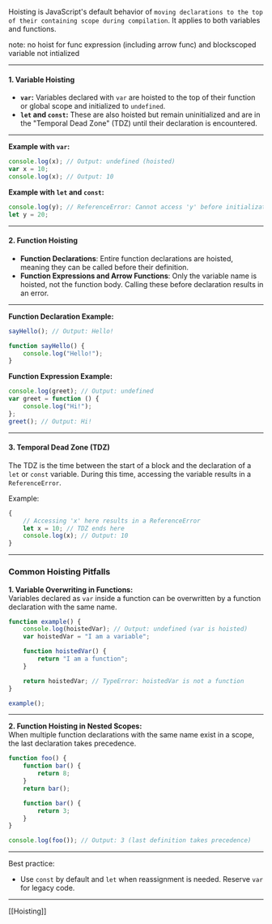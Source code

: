 

Hoisting is JavaScript's default behavior of `moving declarations to the top of their containing scope during compilation`. It applies to both variables and functions.

note: no hoist for  func expression (including arrow func) and blockscoped variable not intialized 

---

#### **1. Variable Hoisting**

- **`var`:** Variables declared with `var` are hoisted to the top of their function or global scope and initialized to `undefined`.
- **`let` and `const`:** These are also hoisted but remain uninitialized and are in the "Temporal Dead Zone" (TDZ) until their declaration is encountered.

---

**Example with `var`:**

```javascript
console.log(x); // Output: undefined (hoisted)
var x = 10;
console.log(x); // Output: 10
```

**Example with `let` and `const`:**

```javascript
console.log(y); // ReferenceError: Cannot access 'y' before initialization
let y = 20;
```

---

#### **2. Function Hoisting**

- **Function Declarations**: Entire function declarations are hoisted, meaning they can be called before their definition.
- **Function Expressions and Arrow Functions**: Only the variable name is hoisted, not the function body. Calling these before declaration results in an error.

---

**Function Declaration Example:**

```javascript
sayHello(); // Output: Hello!

function sayHello() {
    console.log("Hello!");
}
```

**Function Expression Example:**

```javascript
console.log(greet); // Output: undefined
var greet = function () {
    console.log("Hi!");
};
greet(); // Output: Hi!
```

---

#### **3. Temporal Dead Zone (TDZ)**

The TDZ is the time between the start of a block and the declaration of a `let` or `const` variable. During this time, accessing the variable results in a `ReferenceError`.

Example:

```javascript
{
    // Accessing 'x' here results in a ReferenceError
    let x = 10; // TDZ ends here
    console.log(x); // Output: 10
}
```

---

### **Common Hoisting Pitfalls**

**1. Variable Overwriting in Functions:**  
Variables declared as `var` inside a function can be overwritten by a function declaration with the same name.

```javascript
function example() {
    console.log(hoistedVar); // Output: undefined (var is hoisted)
    var hoistedVar = "I am a variable";

    function hoistedVar() {
        return "I am a function";
    }

    return hoistedVar; // TypeError: hoistedVar is not a function
}

example();
```

---

**2. Function Hoisting in Nested Scopes:**  
When multiple function declarations with the same name exist in a scope, the last declaration takes precedence.

```javascript
function foo() {
    function bar() {
        return 8;
    }
    return bar();

    function bar() {
        return 3;
    }
}

console.log(foo()); // Output: 3 (last definition takes precedence)
```

---
Best practice:

- Use `const` by default and `let` when reassignment is needed. Reserve `var` for legacy code.

---


[[Hoisting]]

